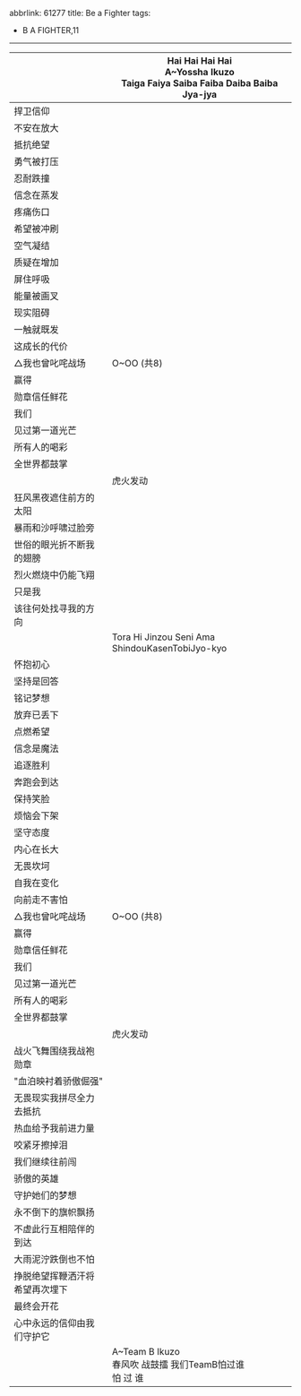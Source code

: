 abbrlink: 61277
title: Be a Fighter
tags:
  - B A FIGHTER,11
---
|      |Hai Hai Hai Hai<br>A~Yossha Ikuzo<br>Taiga Faiya Saiba Faiba Daiba Baiba Jya-jya|
|--|--|
|捍卫信仰|      |
|不安在放大|      |
|抵抗绝望|      |
|勇气被打压|      |
|忍耐跌撞|      |
|信念在蒸发|      |
|疼痛伤口|      |
|希望被冲刷|      |
|空气凝结|      |
|质疑在增加|      |
|屏住呼吸|      |
|能量被画叉|      |
|现实阻碍|      |
|一触就既发|      |
|这成长的代价|      |
|△我也曾叱咤战场|O~OO (共8)|
|赢得|      |
|勋章信任鲜花|      |
|我们|      |
|见过第一道光芒|      |
|所有人的喝彩|      |
|全世界都鼓掌|      |
|      |虎火发动|
|狂风黑夜遮住前方的太阳|      |
|暴雨和沙呼啸过脸旁|      |
|世俗的眼光折不断我的翅膀|      |
|烈火燃烧中仍能飞翔|      |
|只是我|      |
|该往何处找寻我的方向|      |
|      |Tora Hi Jinzou Seni Ama ShindouKasenTobiJyo-kyo|
|怀抱初心|      |
|坚持是回答|      |
|铭记梦想|      |
|放弃已丢下|      |
|点燃希望|      |
|信念是魔法|      |
|追逐胜利|      |
|奔跑会到达|      |
|保持笑脸|      |
|烦恼会下架|      |
|坚守态度|      |
|内心在长大|      |
|无畏坎坷|      |
|自我在变化|      |
|向前走不害怕|      |
|△我也曾叱咤战场|O~OO (共8)|
|赢得|      |
|勋章信任鲜花|      |
|我们|      |
|见过第一道光芒|      |
|所有人的喝彩|      |
|全世界都鼓掌|      |
|      |虎火发动|
|战火飞舞围绕我战袍勋章|      |
|"血泊映衬着骄傲倔强"|      |
|无畏现实我拼尽全力去抵抗|      |
|热血给予我前进力量|      |
|咬紧牙擦掉泪|      |
|我们继续往前闯|      |
|骄傲的英雄|      |
|守护她们的梦想|      |
|永不倒下的旗帜飘扬|      |
|不虚此行互相陪伴的到达|      |
|大雨泥泞跌倒也不怕|      |
|挣脱绝望挥鞭洒汗将希望再次埋下|      |
|最终会开花|      |
|心中永远的信仰由我们守护它|      |
|      |A~Team B Ikuzo<br>春风吹 战鼓擂 我们TeamB怕过谁<br>怕 过 谁|